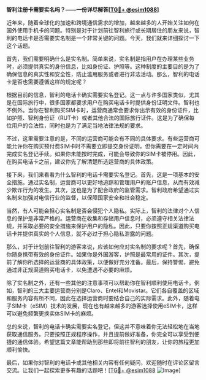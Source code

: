 **智利注册卡需要实名吗？——一份详尽解答[[TG💪+ @esim1088](https://t.me/s/esim1088)]**

近年来，随着全球化的加速和跨境通信需求的增加，越来越多的人开始关注如何在国外使用手机卡的问题。特别是对于计划前往智利旅行或长期居住的朋友来说，智利的电话卡是否需要实名制是一个非常关键的问题。今天，我们就来详细探讨一下这个话题。

首先，我们需要明确什么是实名制。简单来说，实名制是指用户在办理某些业务时，必须提供真实的身份信息，比如身份证、护照等。这种制度的主要目的是为了确保信息的真实性和安全性，防止滥用服务或者进行非法活动。那么，智利的电话卡是否也需要遵循这样的规定呢？

根据目前的信息，智利的电话卡确实需要实名登记。这一点与许多国家类似，尤其是在国际旅行中，很多国家都要求用户在购买电话卡时提供身份证明文件。智利也不例外。当你在智利购买SIM卡时，运营商通常会要求你出示有效的身份证件，比如护照、智利身份证（RUT卡）或者其他合法的国际旅行证件。这是为了确保每位用户的合法性，同时也是为了满足当地法律法规的要求。

不过，这里需要注意的是，不同的运营商可能会有不同的具体要求。有些运营商可能允许你在购买预付费SIM卡时不需要立即提交身份证明，但你需要在一定时间内完成实名登记手续。如果你未能按时完成，可能会导致你的SIM卡被停用。因此，在购买电话卡之前，建议你先了解清楚所选运营商的具体政策。

接下来，我们来看看为什么智利的电话卡需要实名登记。首先，这是一项基本的安全措施。通过实名制，运营商可以更好地追踪和管理用户的账户信息，从而有效减少欺诈行为的发生。其次，这也是为了配合政府的监管需求。智利政府希望通过实名制来加强对电信行业的监督，以保障国家安全和社会稳定。

当然，有人可能会担心实名制是否会侵犯个人隐私。实际上，智利的法律对个人信息的保护是非常严格的。运营商在收集和存储用户信息时，必须遵守相关法律法规，并采取必要的安全措施来保护用户的隐私。因此，只要你按照正规渠道购买电话卡并提供真实的个人信息，就不必过于担心隐私泄露的问题。

那么，对于计划前往智利的游客来说，应该如何应对实名制的要求呢？首先，确保你随身携带有效的身份证件。如果你是外国游客，护照是最常用的证件。其次，提前了解你所选择的运营商的具体政策，以便做好充分准备。最后，保持警惕，避免通过非正规渠道购买电话卡，以免遭遇不必要的麻烦。

除了实名制之外，还有一些其他的注意事项可以帮助你在智利顺利使用电话卡。例如，智利的三大主要运营商分别是Claro、Entel和Movistar。它们各自覆盖的区域和服务内容有所不同，因此在选择运营商时要结合自己的实际需求。此外，随着电子SIM卡（eSIM）技术的发展，现在也有越来越多的游客选择使用eSIM卡，这样可以避免频繁更换实体SIM卡的麻烦。

总的来说，智利的电话卡确实需要实名登记，但这并不意味着你无法轻松地在当地获取通信服务。只要按照正规程序操作，并且提前做好准备，你完全可以享受到便捷的通信体验。希望这篇文章能帮助到那些即将前往智利的朋友，让你的旅程更加顺利愉快。

最后，如果你对智利的电话卡或其他相关内容有任何疑问，欢迎随时在评论区留言交流。让我们一起探索更多有趣的话题吧！[[TG💪+ @esim1088](https://t.me/s/esim1088) ![Image](https://i.postimg.cc/4NQfJmqS/Snipaste-2025-05-13-00-14-12.png)]